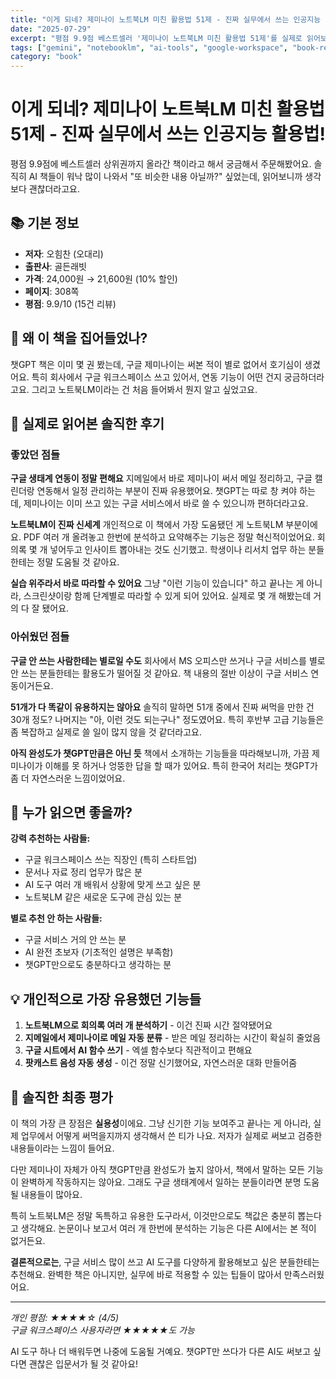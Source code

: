 ```yaml
---
title: "이게 되네? 제미나이 노트북LM 미친 활용법 51제 - 진짜 실무에서 쓰는 인공지능 활용법!"
date: "2025-07-29"
excerpt: "평점 9.9점 베스트셀러 '제미나이 노트북LM 미친 활용법 51제'를 실제로 읽어보고 솔직하게 리뷰해봤습니다. 구글 생태계 연동과 노트북LM의 실무 활용법까지 총정리!"
tags: ["gemini", "notebooklm", "ai-tools", "google-workspace", "book-review"]
category: "book"
---
```


# 이게 되네? 제미나이 노트북LM 미친 활용법 51제 - 진짜 실무에서 쓰는 인공지능 활용법!

평점 9.9점에 베스트셀러 상위권까지 올라간 책이라고 해서 궁금해서 주문해봤어요. 솔직히 AI 책들이 워낙 많이 나와서 "또 비슷한 내용 아닐까?" 싶었는데, 읽어보니까 생각보다 괜찮더라고요.

## 📚 기본 정보

- **저자**: 오힘찬 (오대리)
- **출판사**: 골든래빗
- **가격**: 24,000원 → 21,600원 (10% 할인)
- **페이지**: 308쪽
- **평점**: 9.9/10 (15건 리뷰)

## 🤔 왜 이 책을 집어들었나?

챗GPT 책은 이미 몇 권 봤는데, 구글 제미나이는 써본 적이 별로 없어서 호기심이 생겼어요. 특히 회사에서 구글 워크스페이스 쓰고 있어서, 연동 기능이 어떤 건지 궁금하더라고요. 그리고 노트북LM이라는 건 처음 들어봐서 뭔지 알고 싶었고요.

## 📖 실제로 읽어본 솔직한 후기

### 좋았던 점들

**구글 생태계 연동이 정말 편해요**
지메일에서 바로 제미나이 써서 메일 정리하고, 구글 캘린더랑 연동해서 일정 관리하는 부분이 진짜 유용했어요. 챗GPT는 따로 창 켜야 하는데, 제미나이는 이미 쓰고 있는 구글 서비스에서 바로 쓸 수 있으니까 편하더라고요.

**노트북LM이 진짜 신세계**
개인적으로 이 책에서 가장 도움됐던 게 노트북LM 부분이에요. PDF 여러 개 올려놓고 한번에 분석하고 요약해주는 기능은 정말 혁신적이었어요. 회의록 몇 개 넣어두고 인사이트 뽑아내는 것도 신기했고. 학생이나 리서치 업무 하는 분들한테는 정말 도움될 것 같아요.

**실습 위주라서 바로 따라할 수 있어요**
그냥 "이런 기능이 있습니다" 하고 끝나는 게 아니라, 스크린샷이랑 함께 단계별로 따라할 수 있게 되어 있어요. 실제로 몇 개 해봤는데 거의 다 잘 됐어요.

### 아쉬웠던 점들

**구글 안 쓰는 사람한테는 별로일 수도**
회사에서 MS 오피스만 쓰거나 구글 서비스를 별로 안 쓰는 분들한테는 활용도가 떨어질 것 같아요. 책 내용의 절반 이상이 구글 서비스 연동이거든요.

**51개가 다 똑같이 유용하지는 않아요**
솔직히 말하면 51개 중에서 진짜 써먹을 만한 건 30개 정도? 나머지는 "아, 이런 것도 되는구나" 정도였어요. 특히 후반부 고급 기능들은 좀 복잡하고 실제로 쓸 일이 많지 않을 것 같더라고요.

**아직 완성도가 챗GPT만큼은 아닌 듯**
책에서 소개하는 기능들을 따라해보니까, 가끔 제미나이가 이해를 못 하거나 엉뚱한 답을 할 때가 있어요. 특히 한국어 처리는 챗GPT가 좀 더 자연스러운 느낌이었어요.

## 🎯 누가 읽으면 좋을까?

**강력 추천하는 사람들:**
- 구글 워크스페이스 쓰는 직장인 (특히 스타트업)
- 문서나 자료 정리 업무가 많은 분
- AI 도구 여러 개 배워서 상황에 맞게 쓰고 싶은 분
- 노트북LM 같은 새로운 도구에 관심 있는 분

**별로 추천 안 하는 사람들:**
- 구글 서비스 거의 안 쓰는 분
- AI 완전 초보자 (기초적인 설명은 부족함)
- 챗GPT만으로도 충분하다고 생각하는 분

## 💡 개인적으로 가장 유용했던 기능들

1. **노트북LM으로 회의록 여러 개 분석하기** - 이건 진짜 시간 절약됐어요
2. **지메일에서 제미나이로 메일 자동 분류** - 받은 메일 정리하는 시간이 확실히 줄었음
3. **구글 시트에서 AI 함수 쓰기** - 엑셀 함수보다 직관적이고 편해요
4. **팟캐스트 음성 자동 생성** - 이건 정말 신기했어요, 자연스러운 대화 만들어줌

## 🙏 솔직한 최종 평가

이 책의 가장 큰 장점은 **실용성**이에요. 그냥 신기한 기능 보여주고 끝나는 게 아니라, 실제 업무에서 어떻게 써먹을지까지 생각해서 쓴 티가 나요. 저자가 실제로 써보고 검증한 내용들이라는 느낌이 들어요.

다만 제미나이 자체가 아직 챗GPT만큼 완성도가 높지 않아서, 책에서 말하는 모든 기능이 완벽하게 작동하지는 않아요. 그래도 구글 생태계에서 일하는 분들이라면 분명 도움될 내용들이 많아요.

특히 노트북LM은 정말 독특하고 유용한 도구라서, 이것만으로도 책값은 충분히 뽑는다고 생각해요. 논문이나 보고서 여러 개 한번에 분석하는 기능은 다른 AI에서는 본 적이 없거든요.

**결론적으로는**, 구글 서비스 많이 쓰고 AI 도구를 다양하게 활용해보고 싶은 분들한테는 추천해요. 완벽한 책은 아니지만, 실무에 바로 적용할 수 있는 팁들이 많아서 만족스러웠어요.

---

*개인 평점: ★★★★☆ (4/5)*  
*구글 워크스페이스 사용자라면 ★★★★★도 가능*

AI 도구 하나 더 배워두면 나중에 도움될 거예요. 챗GPT만 쓰다가 다른 AI도 써보고 싶다면 괜찮은 입문서가 될 것 같아요!